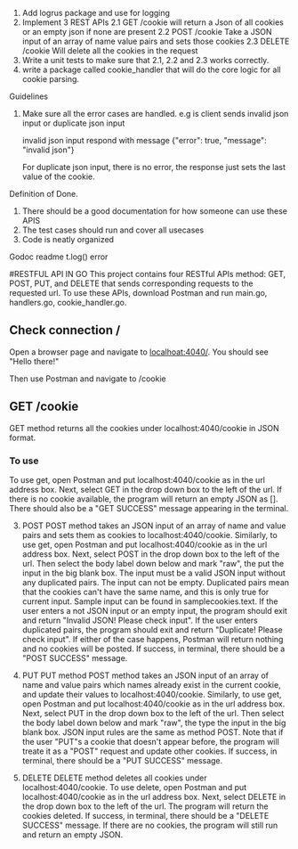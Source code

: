 1. Add logrus package and use for logging
2. Implement 3 REST APIs
 2.1 GET /cookie will return a Json of all cookies or an empty json if none are present
 2.2 POST /cookie Take a JSON input of an array of name value pairs and sets those cookies
 2.3 DELETE /cookie Will delete all the cookies in the request
3. Write a unit tests to make sure that 2.1, 2.2 and 2.3 works correctly.
4. write a package called cookie_handler that will do the core logic for all cookie parsing.

Guidelines
1. Make sure all the error cases are handled. 
  e.g is client sends invalid json input or duplicate json input

   invalid json input
   respond with message {"error": true, "message": "invalid json"}

   For duplicate json input, there is no error, the response just sets the last value of the cookie.

Definition of Done.

1. There should be a good documentation for how someone can use these APIS
2. The test cases should run and cover all usecases
3. Code is neatly organized

Godoc
readme
t.log()
error

      


#RESTFUL API IN GO
This project contains four RESTful APIs method: GET, POST, PUT, and DELETE that sends corresponding requests to the requested url.
To use these APIs, download Postman and run main.go, handlers.go, cookie_handler.go.


## Check connection /
Open a browser page and navigate to [localhoat:4040/](localhoat:4040/). You should see "Hello there!" 

Then use Postman and navigate to /cookie

## GET /cookie
GET method returns all the cookies under localhost:4040/cookie in JSON format.
### To use
To use get, open Postman and put localhost:4040/cookie as in the url address box. Next,
select GET in the drop down box to the left of the url. 
If there is no cookie available, the program will return an empty JSON as [].
There should also be a "GET SUCCESS" message appearing in the terminal.

3. POST
POST method takes an JSON input of an array of name and value pairs and sets them as
cookies to localhost:4040/cookie.
Similarly, to use get, open Postman and put localhost:4040/cookie as in the url address box. Next,
select POST in the drop down box to the left of the url. Then select the body label down below and mark
"raw", the put the input in the big blank box.
The input must be a valid JSON input without any duplicated pairs. The input can not be empty.
Duplicated pairs mean that the cookies can't have the same name, and this is only true for current input.
Sample input can be found in samplecookies.text.
If the user enters a not JSON input or an empty input, the program should exit and return "Invalid JSON! Please check input".
If the user enters duplicated pairs, the program should exit and return "Duplicate! Please check input".
If either of the case happens, Postman will return nothing and no cookies will be posted.
If success, in terminal, there should be a "POST SUCCESS" message.

4. PUT
PUT method POST method takes an JSON input of an array of name and value pairs which names already exist in the current cookie,
and update their values to localhost:4040/cookie.
Similarly, to use get, open Postman and put localhost:4040/cookie as in the url address box. Next,
select PUT in the drop down box to the left of the url. Then select the body label down below and mark
"raw", the type the input in the big blank box.
JSON input rules are the same as method POST. Note that if the user "PUT"s a cookie that doesn't appear before,
the program will treate it as a "POST" request and update other cookies.
If success, in terminal, there should be a "PUT SUCCESS" message.

5. DELETE
DELETE method deletes all cookies under localhost:4040/cookie. 
To use delete, open Postman and put localhost:4040/cookie as in the url address box. Next, 
select DELETE in the drop down box to the left of the url. The program will return the cookies deleted. 
If success, in terminal, there should be a "DELETE SUCCESS" message.
If there are no cookies, the program will still run and return an empty JSON.




